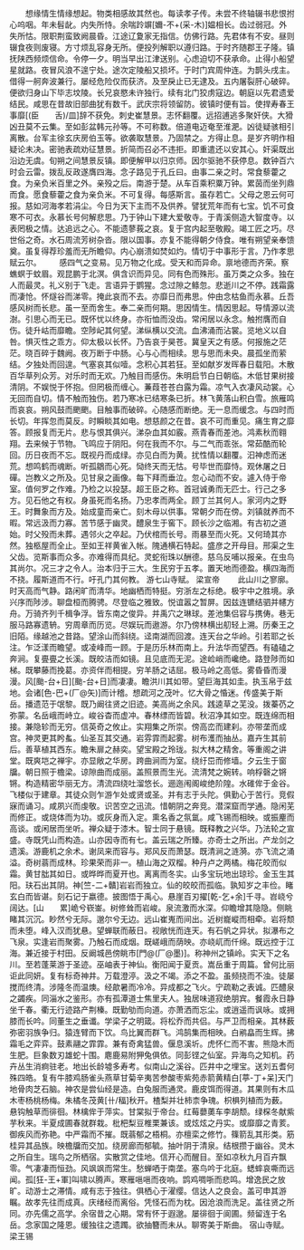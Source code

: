 <!-- { "loadSidebar": true } -->
　　想缘情生情缘想起。物类相感故其然也。每读孝子传。未尝不终轴辍书悲恨拊心呜咽。年未髫龀。内失所恃。余喘跉竮[嬭-不+(采-木)]媪相长。齿过弱冠。外失所怙。限职荆蛮致阙晨昏。江途辽夐家无指信。仿佛行路。先君体有不安。昼则辍食夜则废寝。方寸烦乱容身无所。便投列解职以遵归路。于时齐随郡王子隆。镇抚陕西频烦信命。令停一夕。明当早出江津送别。心虑迫切不获承命。止得小船望星就路。夜冒风浪不遑宁处。途次定陵船又损坏。于时门宾周仲连。为鹊头戌主。借得一舸奔波兼行。屡经危险仅而获济。及至戾止已无逮及。五内屠裂肝心破碎。便欲归身山下毕志坟陵。长兄哀愍未许独行。续有北门狡虏寇边。朝庭以先君遗爱结民。咸思在昔故旧部曲犹有数千。武庆宗将领留防。彼镇时便有旨。使捍寿春王事靡[(臣　　舌)/皿]辞不获免。刺史崔慧景。志怀翻覆。远招逋逃多聚奸侠。大猾凶丑莫不云集。至如彭盆韩元孙等。不可称数。倍道电迈奄至淮淝。凶徒疑骇相引离散。台军主徐玄庆房伯玉等。欲袭取慧景。乃固禁之。方得止息。是岁齐明作相疑论未决。密驰表疏劝征慧景。折简而召必不违拒。即重遣还以安其心。奸渠既出沿边无虞。旬朔之间慧景反镇。即便解甲以归京师。因尔驱驰不获停息。数钟百六时会云雷。拨乱反政遂膺四海。念子路见于孔丘曰。由事二亲之时。常食藜藿之食。为亲负米百里之外。亲殁之后。南游于楚。从车百乘积粟万钟。累茵而坐列鼎而食。愿食藜藿之食为亲负米。不可复得。每感斯言。虽存若亡。父母之恩云何可报。慈如河海孝若涓尘。今日为天下主而不及供养。譬犹荒年而有七宝。饥不可食寒不可衣。永慕长号何解悲思。乃于钟山下建大爱敬寺。于青溪侧造大智度寺。以表罔极之情。达追远之心。不能遗蓼莪之哀。复于宫内起至敬殿。竭工匠之巧。尽世俗之奇。水石周流芳树杂沓。限以国事。亦复不能得朝夕侍食。唯有朔望亲奉馈奠。虽复得荐珍羞而无所瞻仰。内心崩溃如焚如灼。情切于中事形于言。乃作孝思赋云尔。
　　感四气之变易。见万物之化成。受天和而异命。禀地德而齐荣。察蟭螟于蚊眉。观昆鹏于北溟。俱含识而异见。同有色而殊形。虽万类之众多。独在人而最灵。礼义别于飞走。言语异于鹦猩。念过隙之鲦忽。悲逝川之不停。践霜露而凄怆。怀燧谷而涕零。掩此哀而不去。亦靡日而弗思。仲由念枯鱼而永慕。丘吾感风树而长悲。虽一至而舍生。奉二亲而何期。思因情生。情因思起。导情源以流澍。引思心而无已。既怀忧以终身。亦衔恤而没齿。常闲居以永念。触拊膺而自伤。徒升岵而靡瞻。空陟屺其何望。涕纵横以交流。血沸涌而沾裳。览地义以自咎。惧灭性之乖方。仰太极以长怀。乃告哀于昊苍。冀皇天之有感。何报施之茫茫。晓百碎于魏阙。夜万断于中肠。心与心而相续。思与思而未央。晨孤坐而萦结。夕独处而回遑。气塞哀其似噎。念积心其若狂。至如献岁发晖春日载阳。木散百华草列众芳。对乐时而无欢。乃触目而感伤。朱明启节白日朝临。木低甘果树接清阴。不娱悦于怀抱。但罔极而缠心。蒹葭苍苍白露为霜。凉气入衣凄风动裳。心无回而自切。情不触而独伤。若乃寒冰已结寒条已折。林飞黄落山积白雪。旅雁鸣而哀哀。朔风鼓而颲颲。目触事而破碎。心随感而断绝。无一息而缓念。与四时而长切。年挥忽而莫反。时瞬睒其如电。想慈颜之在昔。哀不可而重见。痛生育之靡答。顾报复而无片。悲与恨其俱兴。涕杂血其如霰。燕青春而差池。鸿素秋而翱翔。去来候于节物。飞鸣应于阴阳。何在我而不尔。与二气而乖张。常茹酷而轮回。历日夜而不忘。既视丹而成绿。亦见白而为黄。扰性情以翻覆。汩神虑而迷荒。想鸣鹤而魂断。听孤鶵而心死。恸终天而无怙。号毕世而靡恃。观休屠之日磾。岂教义之所及。见甘泉之画像。每下拜而垂泣。忽心动而不安。遽入侍于帝室。值何罗之作难。乃检之以投瑟。超王臣之称。首冠诚勇而无匹士。行己之多方。见石他之有权。身虽死而名扬。乃忠孝而两全。顾丁兰其何人。家河内之野王。时舞象而方及。始成童而亲亡。刻木母以供事。常朝夕而在傍。刘镇就养而不暇。常远汲而力寡。苦节感于幽灵。醴泉生于窖下。顾长沙之临湘。有古初之道始。时父殁而未葬。遇邻火之卒起。乃伏棺而长号。雨暴至而火死。又何琦其亦然。独柩屋而全止。至如王祥黄雀入帐。隗通横石特起。盛彦之开母目。邢渠之生父齿。览斯事而众多。亦难得而具纪。灵蛇衔珠以酬德。慈乌反哺以报亲。在虫鸟其尚尔。况三才之令人。治本归于三大。生民穷于五孝。置天地而德盈。横四海而不挠。履斯道而不行。吁孔门其何教。
游七山寺赋。
梁宣帝
　　此山川之寥廓。时天高而气静。路闲旷而清华。地幽栖而特挺。穷浙左之标绝。极宇中之胜境。承兴序而陟涉。聊盘桓而腾骋。尽登临之雅致。悦谊嚣之暂屏。因兹连镳结驷并幰方舟。万骑齐列千楫争浮。皆东南之俊异。并禹穴之琳球。差池集侣容与携俦。巷无服马路寡遗辀。穷周章而历览。尽娱玩而遨游。尔乃傍林横出舠轻上溯。历秦王之旧陌。缘越池之昔路。望涂山而斜绕。迳南湖而回渡。连天台之华岭。引若耶之长注。乍泛漾而瞻望。或凌峰而一顾。于是历乐林而南上。升法华而望西。有磕磕之奔涧。复亹亹之长溪。既皎洁而如镜。且见底而无泥。途崄峭而巉绝。路登陟而如梯。既攀藤而挽葛。亦资伴而相提。穷羊肠之诘屈。极马岭之高低。雾昏昏而漫漫。风[颱-台+日][颱-台+日]而凄凄。瞻洪川其如带。望巨海其如圭。执玉帛于兹地。会诸[色-巴+(厂@矢)]而计稽。想疏河之茂叶。忆大骨之惛迷。传盛美于斯岳。播遗范于氓黎。既乃阚往贤之旧迹。美高尚之余风。践逵草之芜没。拨蓁芿之弥蒙。名岳峨而峙立。峻谷杳而虚冲。春林缥而皆碧。秋沼净其如空。既连绵而相接。兼隐轸而无穷。信英奇之攸止。实翔集之所崇。傍高峦而建刹。亦带垄而成宫。神灵更其盻蚃。仙圣互其交通。岩雰霏而起雾。树布濩而抽丛。嘉卉生其前后。善草植其西东。瞻朱扉之赫奕。望宝殿之玲珑。拟大林之精舍。等重阁之讲堂。既爽垲之禅宇。亦显敞之华房。跨曲涧而为室。绕纡岊而修墙。夕云生于窗牖。朝日照于檐梁。谅隙曲而成丽。盖照景而生光。流清梵之婉转。响桴磬之锵锵。构造精密华丽无方。清流四绕吐溜悠长。逦迤闱阁峻绝阶隍。水碓侔于金谷。飞楼似于建章。其徒众则乍游乍处或贤或圣。并有志于头陀。俱勤心于苦行。竞假寐而诵习。咸夙兴而虔敬。识苦空之迅流。惜朝阴之奔竞。潜深窟而学通。隐闲芜而修正。或烧体而为功。或灰身而入定。熏名香之氛氲。咸飞锡而相映。或振麈而高谈。或闲居而坐听。禅众疑于漆木。智士同于悬镜。既释教之兴华。乃法轮之宣盛。寺既凭山而构造。山亦因寺而有七。盖云瑞之所臻。亦奇士之所出。产龙剑之遗溪。游鹿机之余术。谢凤来而容与。郑风反而萧瑟。既清涧之涟漪。亦飞流之涌溢。奇树蓊而成林。珍果荣而非一。植山海之双榴。种丹卢之两橘。梅花皎而似霜。黄甘朏其如日。或晔晔而夏开也。离离而冬实。山多宝玩地出琼珍。金玉生其阳。玞石出其阴。神[竺-二+贛]岩岩而独立。仙的皎皎而孤临。孰知岁之丰俭。睹玄白而皆谌。刻石记于嬴德。披图悟于禹心。悬崖百刃擢[乾-乞+余]千寻。岧峣兮阔达。[山　　累]峗兮嵚崟。树修耸而岩峻。泉流激而水深。仰瞻增其隐隐。侧眺睹其沉沉。眇然兮无际。邈尔兮无边。远山崔嵬而间出。近树巃嵷而相牵。岩将颓而未堕。峰入汉而犹悬。望蝉联而蔽日。视敞恍而连天。有石帆之异状。拟瀑布之飞泉。实逢岩而聚雾。乃触石而成烟。既嵯峨而荫映。亦峣屼而仟绵。既远控于江海。兼近接于村田。反阚城邑傍眺市[門@(厂@墨)]。称神州之镇岭。实天下之名川。至若蓬莱游于圣迹。巫岫表于神仙。衡阳闻于夏贡。嵩岳重于周篇。曾何比丽讵此同妍。复有标奇神井。万载澄渟。汲之不竭。添之不盈。虽频挠而不浊。徒屡搅而终清。涉隆冬而温燠。经歊暑而冷冷。异成都之飞火。宁疏勒之表诚。匹醴泉之蠲疾。同淄水之鉴形。亦有孤潭道士焦里夫人。独居味道寂绝朋宾。餐霞永日静坐千春。衢无行迹路产荆榛。既勤劬而向道。亦萧洒而忘尘。或逍遥而讽咏。或拥膝而长吟。同董生之垂谶。学梁子之明箴。将松乔而共侣。与严卫而相亲。其林薮弥密羽族争归。猿连臂而下饮。鸟比翼而群飞。鸿鹄集而相映。白鹇皛而生辉。拂霜毛之弈弈。鼓素翮之霏霏。兼有奇禽猛兽。偃息溪圻。虎怀仁而不害。熊隐木而生肥。巨象数刃雄蛇十围。麀鹿易附狎兔俱依。同彭铿之仙室。异海鸟之知机。药卉丛生消痾驻老。地出长龄墟多寿考。似南山之溪谷。匹井中之埋宝。送刘五耆何殊四皓。复有牛膝鸡肠雀头燕草甘菊辛夷苦参酸枣紫苑赤箭黄精白[葶-丁+呆]天门地骨肉芝石脑。神农是尝仙经是造。白兔服而通灵。鹿皮饵而得道。其果则有木瓜木枣杨桃杨梅。朱橘冬茂黄[卄/稫]秋开。楂梨并壮柿柰争瑰。枳椇列植而为薮。悬钩触草而徘徊。林檎侔于萍实。甘棠拟于帝台。红莓蘡薁车李胡颓。绿棎冬献紫芋秋来。半夏成圃春就群栽。枇杷梨豆椎栗兼该。或炫炫之丹实。或靡靡之青荄。御疾风而弥艳。中严霜而不摧。既蓊郁之梧桐。亦檀栾之修竹。篠箭乱其形类。筋桂异其品族。映檐牖而交加。绕房廊而郁毓。抽叶阴于清泉。结根攒于幽谷。灵木之所自生。瑞鸟之所栖宿。实散赏之佳地。信开心而醒目。至如凉秋九月百卉飘零。气凄凄而恒劲。风飒飒而常生。愁蝉哂于南垄。塞鸟吟于北庭。蟋蟀哀嘶而远闻。孤[狂-王+軍]叫啸以腾声。寒雁嗈嗈而夜响。鹍鸡啁哳而悲鸣。增逸民之放旷。动游士之滞情。咸有志于独往。俱栖心于濯缨。信达人之良会。盖可申其游瞩。故孝先往而成真。庆绪经而离俗。凭怪石而为枕。因沧浪而洗足。盖往贤之所同。亦先儒之高学。余宿昔之心期。常有怀于遐邈。屡徘徊于阆圃。频留连于名岳。念家国之隆恩。缓独往之遗躅。欲抽簪而未从。聊寄美于斯曲。
宿山寺赋。
梁王锡
